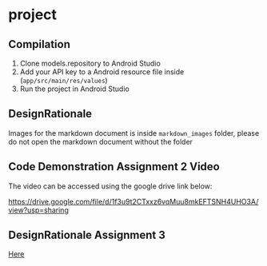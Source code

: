 # project

## Compilation

1) Clone models.repository to Android Studio
2) Add your API key to a Android resource file inside (`app/src/main/res/values`)
3) Run the project in Android Studio

## DesignRationale

Images for the markdown document is inside `markdown_images` folder, please do not open the markdown
document without the folder

## Code Demonstration Assignment 2 Video

The video can be accessed using the google drive link below:

https://drive.google.com/file/d/1f3u9t2CTxxz6vqMuu8mkEFTSNH4UHO3A/view?usp=sharing

## DesignRationale Assignment 3

[Here](DesignRationaleAss3.md)

